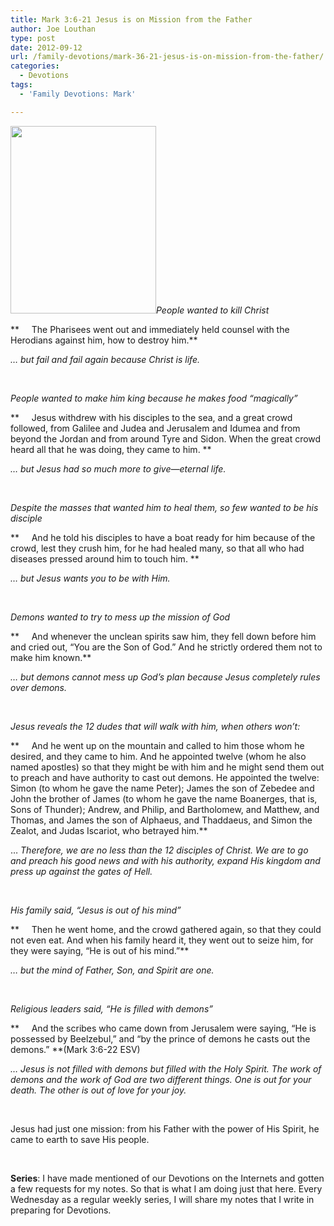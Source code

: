 ```yaml
---
title: Mark 3:6-21 Jesus is on Mission from the Father
author: Joe Louthan
type: post
date: 2012-09-12
url: /family-devotions/mark-36-21-jesus-is-on-mission-from-the-father/
categories:
  - Devotions
tags:
  - 'Family Devotions: Mark'

---
```

_[<img class="alignright size-medium wp-image-590" title="man_christ" alt="" src="https://i0.wp.com/theologic.us/wp-content/uploads/2012/09/man_christ.jpg?resize=233%2C300" width="233" height="300" srcset="https://i0.wp.com/theologic.us/wp-content/uploads/2012/09/man_christ.jpg?resize=233%2C300 233w, https://i0.wp.com/theologic.us/wp-content/uploads/2012/09/man_christ.jpg?w=403 403w" sizes="(max-width: 233px) 100vw, 233px" data-recalc-dims="1" />][1]People wanted to kill Christ_

**     The Pharisees went out and immediately held counsel with the Herodians against him, how to destroy him.**

_&#8230; but fail and fail again because Christ is life._

&nbsp;

_People wanted to make him king because he makes food &#8220;magically&#8221;_

**     Jesus withdrew with his disciples to the sea, and a great crowd followed, from Galilee and Judea and Jerusalem and Idumea and from beyond the Jordan and from around Tyre and Sidon. When the great crowd heard all that he was doing, they came to him. **

_&#8230; but Jesus had so much more to give—eternal life._

&nbsp;

_Despite the masses that wanted him to heal them, so few wanted to be his disciple_

**     And he told his disciples to have a boat ready for him because of the crowd, lest they crush him, for he had healed many, so that all who had diseases pressed around him to touch him. **

_&#8230; but Jesus wants you to be with Him._

&nbsp;

_Demons wanted to try to mess up the mission of God_

**     And whenever the unclean spirits saw him, they fell down before him and cried out, “You are the Son of God.” And he strictly ordered them not to make him known.**

_&#8230; but demons cannot mess up God&#8217;s plan because Jesus completely rules over demons._

&nbsp;

_Jesus reveals the 12 dudes that will walk with him, when others won&#8217;t:_

**     And he went up on the mountain and called to him those whom he desired, and they came to him. And he appointed twelve (whom he also named apostles) so that they might be with him and he might send them out to preach and have authority to cast out demons. He appointed the twelve: Simon (to whom he gave the name Peter); James the son of Zebedee and John the brother of James (to whom he gave the name Boanerges, that is, Sons of Thunder); Andrew, and Philip, and Bartholomew, and Matthew, and Thomas, and James the son of Alphaeus, and Thaddaeus, and Simon the Zealot, and Judas Iscariot, who betrayed him.**

&#8230; _Therefore, we are no less than the 12 disciples of Christ. We are to go and preach his good news and with his authority, expand His kingdom and press up against the gates of Hell._

&nbsp;

_His family said, &#8220;Jesus is out of his mind&#8221;_

**     Then he went home, and the crowd gathered again, so that they could not even eat. And when his family heard it, they went out to seize him, for they were saying, “He is out of his mind.”**

_&#8230; but the mind of Father, Son, and Spirit are one._

&nbsp;

_Religious leaders said, &#8220;He is filled with demons&#8221;_

**     And the scribes who came down from Jerusalem were saying, “He is possessed by Beelzebul,” and “by the prince of demons he casts out the demons.” **(Mark 3:6-22 ESV)

_&#8230; Jesus is not filled with demons but filled with the Holy Spirit. The work of demons and the work of God are two different things. One is out for your death. The other is out of love for your joy._

&nbsp;

Jesus had just one mission: from his Father with the power of His Spirit, he came to earth to save His people.

&nbsp;

**Series**: I have made mentioned of our Devotions on the Internets and gotten a few requests for my notes. So that is what I am doing just that here. Every Wednesday as a regular weekly series, I will share my notes that I write in preparing for Devotions.

 [1]: https://i0.wp.com/theologic.us/wp-content/uploads/2012/09/man_christ.jpg